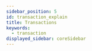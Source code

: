 ```yaml
---
sidebar_position: 5
id: transaction_explain
title: Transactions
keywords:
  - transaction
displayed_sidebar: coreSidebar
---
```


